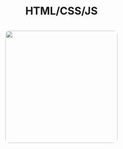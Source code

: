 
<h1 align="center"> HTML/CSS/JS</h1>
<br>
<div align="center">
<img  height="300" src ="https://media.giphy.com/media/12K8GGWstl229G/giphy.gif" style="border-radius:10px;">
</div>
